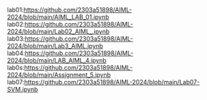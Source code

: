 lab01:https://github.com/2303a51898/AIML-2024/blob/main/AIML_LAB_01.ipynb
lab02:https://github.com/2303a51898/AIML-2024/blob/main/Lab02_AIML_.ipynb
lab03:https://github.com/2303a51898/AIML-2024/blob/main/Lab3_AIML.ipynb
lab04:https://github.com/2303a51898/AIML-2024/blob/main/LAB_AIML_4.ipynb
lab0s:https://github.com/2303a51898/AIML-2024/blob/main/Assignment_5.ipynb
lab07:https://github.com/2303a51898/AIML-2024/blob/main/Lab07-SVM.ipynb
